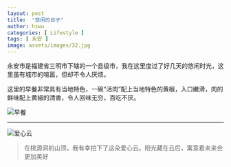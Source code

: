 ```yaml
---
layout: post
title:  "悠闲的日子"
author: hzwu
categories: [ Lifestyle ]
tags: [ 永安 ]
image: assets/images/32.jpg
---
```

永安市是福建省三明市下辖的一个县级市，我在这里度过了好几天的悠闲时光，这里虽有城市的喧嚣，但却不令人厌烦。

这里的早餐非常具有当地特色，一碗“活肉”配上当地特色的黄椒，入口嫩滑，肉的鲜味配上黄椒的清香，令人回味无穷，百吃不厌。

![](/assets/images/33.jpg "早餐")

---

![](/assets/images/31.jpg "爱心云")


>在桃源洞的山顶，我有幸拍下了这朵爱心云。阳光藏在云后，寓意着未来会更加美好


